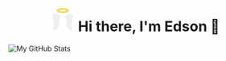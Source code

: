 <h1 align="center"><img title="hi" alt="" src="./logo/favicon.svg"></img>
 Hi there, I'm Edson 🎯</h1>

  <img height="180em" alt="My GitHub Stats" src="https://github-readme-stats.vercel.app/api/top-langs/?username=edsonaf&langs_count=8&layout=compact&hide_border=true&bg_color=00000000&text_color=3498db&&count_private=true&include_all_commits=true" />


<!-- If any project in my repositories helped you reduce time to develop, you can give me a cup of coffee :)

<br />

[![paypal](https://www.paypalobjects.com/en_US/i/btn/btn_donateCC_LG.gif)](https://www.paypal.com/donate/?hosted_button_id=FWGW6YV3XYPH6) -->
